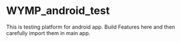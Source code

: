 # WYMP_android_test
This is testing platform for android app. Build Features here and then carefully import them in main app.
